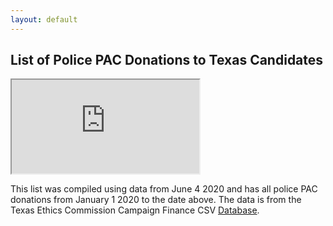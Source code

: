 ```yaml
---
layout: default
---
```


## List of Police PAC Donations to Texas Candidates

<iframe src="https://docs.google.com/spreadsheets/d/e/2PACX-1vQ-EXgDhyyntsuiqCpiPJc250RddEDQb04iFa-aihnTlO_gs8mmDOE8K0-4efcP9YpSOmbABsevCUXi/pubhtml?widget=true&amp;headers=false"></iframe>

This list was compiled using data from June 4 2020 and has all police PAC donations from January 1 2020 to the date above. The data is from the Texas Ethics Commission Campaign Finance CSV <a href="https://www.ethics.state.tx.us/search/cf/">Database</a>.